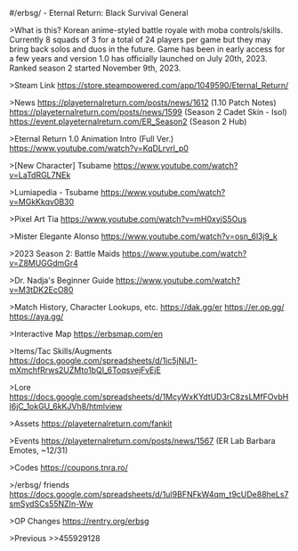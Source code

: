 #/erbsg/ - Eternal Return: Black Survival General

\>What is this?
Korean anime-styled battle royale with moba controls/skills. Currently 8 squads of 3 for a total of 24 players per game but they may bring back solos and duos in the future. Game has been in early access for a few years and version 1.0 has officially launched on July 20th, 2023. Ranked season 2 started November 9th, 2023.

\>Steam Link
https://store.steampowered.com/app/1049590/Eternal_Return/

\>News
https://playeternalreturn.com/posts/news/1612 (1.10 Patch Notes)
https://playeternalreturn.com/posts/news/1599 (Season 2 Cadet Skin - Isol)
https://event.playeternalreturn.com/ER_Season2 (Season 2 Hub)

\>Eternal Return 1.0 Animation Intro (Full Ver.)
https://www.youtube.com/watch?v=KqDLrvrl_p0

\>[New Character] Tsubame
https://www.youtube.com/watch?v=LaTdRGL7NEk

\>Lumiapedia - Tsubame
https://www.youtube.com/watch?v=MGkKkqv0B30

\>Pixel Art Tia
https://www.youtube.com/watch?v=mH0xyiS5Ous

\>Mister Elegante Alonso
https://www.youtube.com/watch?v=osn_6l3j9_k

\>2023 Season 2: Battle Maids
https://www.youtube.com/watch?v=Z8MUGGdmGr4

\>Dr. Nadja's Beginner Guide
https://www.youtube.com/watch?v=M3tDK2EcO80

\>Match History, Character Lookups, etc.
https://dak.gg/er
https://er.op.gg/
https://aya.gg/

\>Interactive Map
https://erbsmap.com/en

\>Items/Tac Skills/Augments
https://docs.google.com/spreadsheets/d/1ic5jNlJ1-mXmchfRrws2UZMto1bQI_6ToqsvejFvEjE

\>Lore
https://docs.google.com/spreadsheets/d/1McyWxKYdtUD3rC8zsLMfFOvbHI6jC_1okGU_6kKJVh8/htmlview

\>Assets
https://playeternalreturn.com/fankit

\>Events
https://playeternalreturn.com/posts/news/1567 (ER Lab Barbara Emotes, ~12/31)

\>Codes
https://coupons.tnra.ro/

\>/erbsg/ friends
https://docs.google.com/spreadsheets/d/1uI9BFNFkW4qm_t9cUDe88heLs7smSydSCs55NZIn-Ww

\>OP Changes
https://rentry.org/erbsg

\>Previous
\>\>455929128